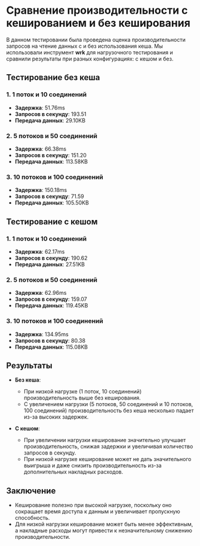 # Сравнение производительности с кешированием и без кеширования

В данном тестировании была проведена оценка производительности запросов на чтение данных с и без использования кеша. Мы использовали инструмент **wrk** для нагрузочного тестирования и сравнили результаты при разных конфигурациях: с кешом и без.

## Тестирование без кеша

### 1. 1 поток и 10 соединений
- **Задержка**: 51.76ms
- **Запросов в секунду**: 193.51
- **Передача данных**: 29.10KB

### 2. 5 потоков и 50 соединений
- **Задержка**: 66.38ms
- **Запросов в секунду**: 151.20
- **Передача данных**: 113.58KB

### 3. 10 потоков и 100 соединений
- **Задержка**: 150.18ms
- **Запросов в секунду**: 71.59
- **Передача данных**: 105.50KB

## Тестирование с кешом

### 1. 1 поток и 10 соединений
- **Задержка**: 62.17ms
- **Запросов в секунду**: 190.62
- **Передача данных**: 27.51KB

### 2. 5 потоков и 50 соединений
- **Задержка**: 62.96ms
- **Запросов в секунду**: 159.07
- **Передача данных**: 119.45KB

### 3. 10 потоков и 100 соединений
- **Задержка**: 134.95ms
- **Запросов в секунду**: 80.38
- **Передача данных**: 115.08KB

## Результаты

- **Без кеша**:
  - При низкой нагрузке (1 поток, 10 соединений) производительность выше без кеширования.
  - С увеличением нагрузки (5 потоков, 50 соединений и 10 потоков, 100 соединений) производительность без кеша несколько падает из-за высоких задержек.

- **С кешом**:
  - При увеличении нагрузки кеширование значительно улучшает производительность, снижая задержки и увеличивая количество запросов в секунду.
  - При низкой нагрузке кеширование может не дать значительного выигрыша и даже снизить производительность из-за дополнительных накладных расходов.

## Заключение

- Кеширование полезно при высокой нагрузке, поскольку оно сокращает время доступа к данным и увеличивает пропускную способность.
- Для низкой нагрузки кеширование может быть менее эффективным, а накладные расходы могут привести к незначительному снижению производительности.

